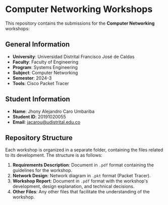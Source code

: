 # Computer Networking Workshops

This repository contains the submissions for the **Computer Networking** workshops:

## General Information
- **University**: Universidad Distrital Francisco José de Caldas
- **Faculty**: Faculty of Engineering
- **Program**: Systems Engineering
- **Subject**: Computer Networking
- **Semester**: 2024-3
- **Tools**: Cisco Packet Tracer

## Student Information
- **Name**: Jhony Alejandro Caro Umbariba
- **Student ID**: 20191020055
- **Email**: [jacarou@udistrital.edu.co](mailto:jacarou@udistrital.edu.co)

## Repository Structure

Each workshop is organized in a separate folder, containing the files related to its development. The structure is as follows:

1. **Requirements Description**: Document in `.pdf` format containing the guidelines for the workshop.
2. **Network Design**: Network diagram in `.pkt` format (Packet Tracer).
3. **Workshop Report**: Document in `.pdf` format with the workshop's development, design explanation, and technical decisions.
4. **Other Files**: Any other files that facilitate the understanding of the workshop.
